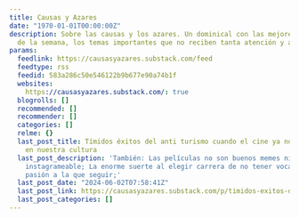 ```yaml
---
title: Causas y Azares
date: "1970-01-01T00:00:00Z"
description: Sobre las causas y los azares. Un dominical con las mejores lecturas
  de la semana, los temas importantes que no reciben tanta atención y alguna obsesión
params:
  feedlink: https://causasyazares.substack.com/feed
  feedtype: rss
  feedid: 583a286c50e546122b9b677e90a74b1f
  websites:
    https://causasyazares.substack.com/: true
  blogrolls: []
  recommended: []
  recommender: []
  categories: []
  relme: {}
  last_post_title: Tímidos éxitos del anti turismo cuando el cine ya no es central
    en nuestra cultura
  last_post_description: 'También: Las películas no son buenos memes ni la sala es
    instagrameable; La enorme suerte al elegir carrera de no tener vocación ni una
    pasión a la que seguir;'
  last_post_date: "2024-06-02T07:58:41Z"
  last_post_link: https://causasyazares.substack.com/p/timidos-exitos-del-anti-turismo-cuando
  last_post_categories: []
---
```

